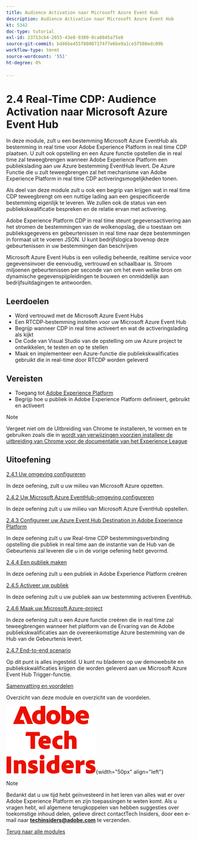 ```yaml
---
title: Audience Activation naar Microsoft Azure Event Hub
description: Audience Activation naar Microsoft Azure Event Hub
kt: 5342
doc-type: tutorial
exl-id: 23713cb4-2055-43e8-9380-0ca8845a75e8
source-git-commit: bd46be455f88007174f7e6be9a1ce5f508edc09b
workflow-type: tm+mt
source-wordcount: '551'
ht-degree: 0%

---
```


# 2.4 Real-Time CDP: Audience Activation naar Microsoft Azure Event Hub

In deze module, zult u een bestemming Microsoft Azure EventHub als bestemming in real time voor Adobe Experience Platform in real time CDP plaatsen. U zult ook opstelling en een Azure functie opstellen die in real time zal teweegbrengen wanneer Adobe Experience Platform een publiekslading aan uw Azure bestemming EventHub levert. De Azure Functie die u zult teweegbrengen zal het mechanisme van Adobe Experience Platform in real time CDP activeringsmogelijkheden tonen.

Als deel van deze module zult u ook een begrip van krijgen wat in real time CDP teweegbrengt om een nuttige lading aan een gespecificeerde bestemming eigenlijk te leveren. We zullen ook de status van een publiekskwalificatie bespreken en de relatie ervan met activering.

Adobe Experience Platform CDP in real time steunt gegevensactivering aan het stromen de bestemmingen van de wolkenopslag, die u toestaan om publieksgegevens en gebeurtenissen in real time naar deze bestemmingen in formaat uit te voeren JSON. U kunt bedrijfslogica bovenop deze gebeurtenissen in uw bestemmingen dan beschrijven

Microsoft Azure Event Hubs is een volledig beheerde, realtime service voor gegevensinvoer die eenvoudig, vertrouwd en schaalbaar is. Stroom miljoenen gebeurtenissen per seconde van om het even welke bron om dynamische gegevenspijpleidingen te bouwen en onmiddellijk aan bedrijfsuitdagingen te antwoorden.

## Leerdoelen

- Word vertrouwd met de Microsoft Azure Event Hubs
- Een RTCDP-bestemming instellen voor uw Microsoft Azure Event Hub
- Begrijp wanneer CDP in real time activeert en wat de activeringslading als kijkt
- De Code van Visual Studio van de opstelling om uw Azure project te ontwikkelen, te testen en op te stellen
- Maak en implementeer een Azure-functie die publiekskwalificaties gebruikt die in real-time door RTCDP worden geleverd

## Vereisten

- Toegang tot [ Adobe Experience Platform ](https://experience.adobe.com/platform)
- Begrijp hoe u publiek in Adobe Experience Platform definieert, gebruikt en activeert

>[!NOTE]
>
>Vergeet niet om de Uitbreiding van Chrome te installeren, te vormen en te gebruiken zoals die in [ wordt van verwijzingen voorzien installeer de uitbreiding van Chrome voor de documentatie van het Experience League ](../../gettingstarted/gettingstarted/ex1.md)

## Uitoefening

[2.4.1 Uw omgeving configureren](./ex1.md)

In deze oefening, zult u uw milieu van Microsoft Azure opzetten.

[2.4.2 Uw Microsoft Azure EventHub-omgeving configureren](./ex2.md)

In deze oefening zult u uw milieu van Microsoft Azure EventHub opstellen.

[2.4.3 Configureer uw Azure Event Hub Destination in Adobe Experience Platform](./ex3.md)

In deze oefening zult u uw Real-time CDP bestemmingsverbinding opstelling die publiek in real time aan de instantie van de Hub van de Gebeurtenis zal leveren die u in de vorige oefening hebt gevormd.

[2.4.4 Een publiek maken](./ex4.md)

In deze oefening zult u een publiek in Adobe Experience Platform creëren

[2.4.5 Activeer uw publiek](./ex5.md)

In deze oefening zult u uw publiek aan uw bestemming activeren EventHub.

[2.4.6 Maak uw Microsoft Azure-project](./ex6.md)

In deze oefening zult u een Azure functie creëren die in real time zal teweegbrengen wanneer het platform van de Ervaring van de Adobe publiekskwalificaties aan de overeenkomstige Azure bestemming van de Hub van de Gebeurtenis levert.

[2.4.7 End-to-end scenario](./ex7.md)

Op dit punt is alles ingesteld. U kunt nu bladeren op uw demowebsite en publiekskwalificaties krijgen die worden geleverd aan uw Microsoft Azure Event Hub Trigger-functie.

[Samenvatting en voordelen](./summary.md)

Overzicht van deze module en overzicht van de voordelen.

![ Indexen van de Tech ](./../../../assets/images/techinsiders.png){width="50px" align="left"}

>[!NOTE]
>
>Bedankt dat u uw tijd hebt geïnvesteerd in het leren van alles wat er over Adobe Experience Platform en zijn toepassingen te weten komt. Als u vragen hebt, wil algemene terugkoppelen van hebben suggesties over toekomstige inhoud delen, gelieve direct contactTech Insiders, door een e-mail naar **techinsiders@adobe.com** te verzenden.

[Terug naar alle modules](../../../overview.md)
